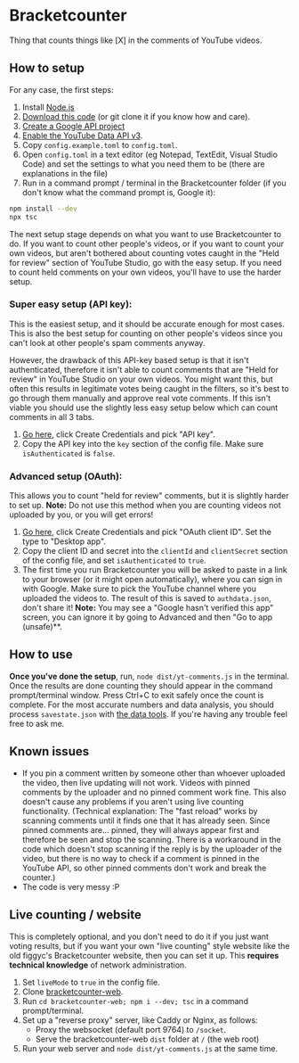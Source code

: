# Bracketcounter
Thing that counts things like [X] in the comments of YouTube videos.

## How to setup
For any case, the first steps:
1. Install [Node.js](https://nodejs.org/en/download/)
1. [Download this code](https://github.com/figgyc/bracketcounter/archive/master.zip) (or git clone it if you know how and care).
1. [Create a Google API project](https://console.developers.google.com/projectcreate)
1. [Enable the YouTube Data API v3](https://console.developers.google.com/apis/library/youtube.googleapis.com).
1. Copy `config.example.toml` to `config.toml`.
1. Open `config.toml` in a text editor (eg Notepad, TextEdit, Visual Studio Code) and set the settings to what you need them to be (there are explanations in the file)
1. Run in a command prompt / terminal in the Bracketcounter folder (if you don't know what the command prompt is, Google it):
```sh
npm install --dev
npx tsc
```

The next setup stage depends on what you want to use Bracketcounter to do. If you want to count other people's videos, or if you want to count your own videos, but aren't bothered about counting votes caught in the "Held for review" section of YouTube Studio, go with the easy setup. If you need to count held comments on your own videos, you'll have to use the harder setup.

### Super easy setup (API key):
This is the easiest setup, and it should be accurate enough for most cases. This is also the best setup for counting on other people's videos since you can't look at other people's spam comments anyway.

However, the drawback of this API-key based setup is that it isn't authenticated, therefore it isn't able to count comments that are "Held for review" in YouTube Studio on your own videos. You might want this, but often this results in legitimate votes being caught in the filters, so it's best to go through them manually and approve real vote comments. If this isn't viable you should use the slightly less easy setup below which can count comments in all 3 tabs.
1. [Go here](https://console.developers.google.com/apis/api/youtube.googleapis.com/credentials), click Create Credentials and pick "API key".
2. Copy the API key into the `key` section of the config file. Make sure `isAuthenticated` is `false`.

### Advanced setup (OAuth):
This allows you to count "held for review" comments, but it is slightly harder to set up. **Note:** Do not use this method when you are counting videos not uploaded by you, or you will get errors!
1. [Go here](https://console.developers.google.com/apis/api/youtube.googleapis.com/credentials), click Create Credentials and pick "OAuth client ID". Set the type to "Desktop app".
2. Copy the client ID and secret into the `clientId` and `clientSecret` section of the config file, and set `isAuthenticated` to `true`.
3. The first time you run Bracketcounter you will be asked to paste in a link to your browser (or it might open automatically), where you can sign in with Google. Make sure to pick the YouTube channel where you uploaded the videos to. The result of this is saved to `authdata.json`, don't share it! **Note:** You may see a "Google hasn't verified this app" screen, you can ignore it by going to Advanced and then "Go to app (unsafe)**.

## How to use
**Once you've done the setup**,  run, `node dist/yt-comments.js` in the terminal. Once the results are done counting they should appear in the command prompt/terminal window. Press Ctrl+C to exit safely once the count is complete. For the most accurate numbers and data analysis, you should process `savestate.json` with [the data tools](https://github.com/figgyc/bracketcounter-datastuff).
If you're having any trouble feel free to ask me.

## Known issues
- If you pin a comment written by someone other than whoever uploaded the video, then live updating will not work. Videos with pinned comments by the uploader and no pinned comment work fine. This also doesn't cause any problems if you aren't using live counting functionality. (Technical explanation: The "fast reload" works by scanning comments until it finds one that it has already seen. Since pinned comments are... pinned, they will always appear first and therefore be seen and stop the scanning. There is a workaround in the code which doesn't stop scanning if the reply is by the uploader of the video, but there is no way to check if a comment is pinned in the YouTube API, so other pinned comments don't work and break the counter.)
- The code is very messy :P

## Live counting / website
This is completely optional, and you don't need to do it if you just want voting results, but if you want your own "live counting" style website like the old figgyc's Bracketcounter website, then you can set it up.
This **requires technical knowledge** of network administration.
1. Set `liveMode` to `true` in the config file.
1. Clone [bracketcounter-web](https://github.com/figgyc/bracketcounter-web).
1. Run `cd bracketcounter-web; npm i --dev; tsc` in a command prompt/terminal.
1. Set up a "reverse proxy" server, like Caddy or Nginx, as follows:
    - Proxy the websocket (default port 9764) to `/socket`.
    - Serve the bracketcounter-web `dist` folder at `/` (the web root)
1. Run your web server and `node dist/yt-comments.js` at the same time.

